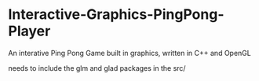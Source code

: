 # Interactive-Graphics-PingPong-Player

An interative Ping Pong Game built in graphics, written in C++ and OpenGL

needs to include the glm and glad packages in the src/
